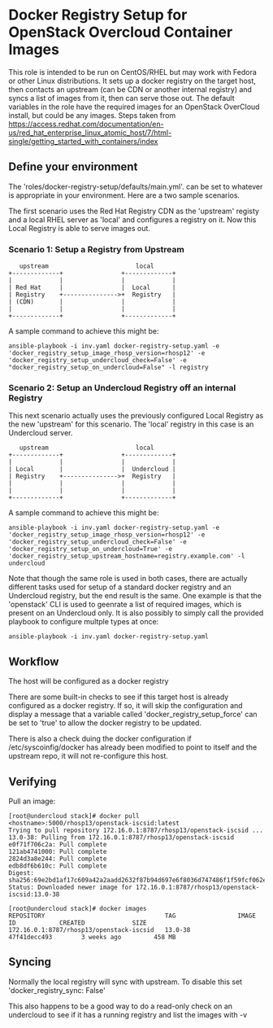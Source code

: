 # Docker Registry Setup for OpenStack Overcloud Container Images
This role is intended to be run on CentOS/RHEL but may work with Fedora or other Linux distributions. It sets up a docker registry on the target host, then contacts an upstream (can be CDN or another internal registry) and syncs a list of images from it, then can serve those out. The default variables in the role have the required images for an OpenStack OverCloud install, but could be any images. Steps taken from https://access.redhat.com/documentation/en-us/red_hat_enterprise_linux_atomic_host/7/html-single/getting_started_with_containers/index

## Define your environment
The 'roles/docker-registry-setup/defaults/main.yml'. can be set to whatever is appropriate in your environment. Here are a two sample scenarios. 

The first scenario uses the Red Hat Registry CDN as the 'upstream' registy and a local RHEL server as 'local' and configures a registry on it. Now this Local Registry is able to serve images out.

### Scenario 1: Setup a Registry from Upstream
```
   upstream                        local
+-------------+                +-------------+
|             |                |             |
| Red Hat     |                |  Local      |
| Registry    +--------------->+  Registry   |
| (CDN)       |                |             |
|             |                |             |
+-------------+                +-------------+
```

A sample command to achieve this might be:
```
ansible-playbook -i inv.yaml docker-registry-setup.yaml -e 'docker_registry_setup_image_rhosp_version=rhosp12' -e 'docker_registry_setup_undercloud_check=False' -e "docker_registry_setup_on_undercloud=False" -l registry
```

### Scenario 2: Setup an Undercloud Registry off an internal Registry
This next scenario actually uses the previously configured Local Registry as the new 'upstream' for this scenario. The 'local' registry in this case is an Undercloud server. 

```
   upstream                        local
+-------------+                +-------------+
|             |                |             |
| Local       |                |  Undercloud |
| Registry    +--------------->+  Registry   |
|             |                |             |
|             |                |             |
+-------------+                +-------------+
```

A sample command to achieve this might be:
```
ansible-playbook -i inv.yaml docker-registry-setup.yaml -e 'docker_registry_setup_image_rhosp_version=rhosp12' -e 'docker_registry_setup_undercloud_check=False' -e 'docker_registry_setup_on_undercloud=True' -e 'docker_registry_setup_upstream_hostname=registry.example.com' -l undercloud
```
Note that though the same role is used in both cases, there are actually different tasks used for setup of a standard docker registry and an Undercloud registry, but the end result is the same. One example is that the 'openstack' CLI is used to geenrate a list of required images, which is present on an Undercloud only. It is also possibly to simply call the provided playbook to configure multple types at once:

```
ansible-playbook -i inv.yaml docker-registry-setup.yaml
```

## Workflow
The host will be configured as a docker registry

There are some built-in checks to see if this target host is already configured as a docker registry. If so, it will skip the configuration and display a message that a variable called 'docker_registry_setup_force' can be set to 'true' to allow the docker registry to be updated.

There is also a check duing the docker configuration if /etc/syscoinfig/docker has already been modified to point to itself and the upstream repo, it will not re-configure this host.

## Verifying
Pull an image:
```
[root@undercloud stack]# docker pull <hostname>:5000/rhosp13/openstack-iscsid:latest
Trying to pull repository 172.16.0.1:8787/rhosp13/openstack-iscsid ...
13.0-38: Pulling from 172.16.0.1:8787/rhosp13/openstack-iscsid
e0f71f706c2a: Pull complete
121ab4741000: Pull complete
2824d3a8e244: Pull complete
edb8df6b610c: Pull complete
Digest: sha256:69e2bd1af17c609a42a2aadd2632f87b94d697e6f8036d747486f1f59fcf062e
Status: Downloaded newer image for 172.16.0.1:8787/rhosp13/openstack-iscsid:13.0-38

[root@undercloud stack]# docker images
REPOSITORY                                 TAG                 IMAGE ID            CREATED             SIZE
172.16.0.1:8787/rhosp13/openstack-iscsid   13.0-38             47f41decc493        3 weeks ago         458 MB
```

## Syncing
Normally the local registry will sync with upstream. To disable this set 'docker_registry_sync: False'

This also happens to be a good way to do a read-only check on an undercloud to see if it has a running registry and list the images with -v

